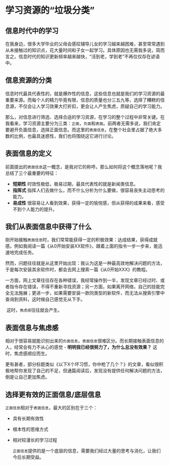 # 学习资源的“垃圾分类”



## 信息时代中的学习

​		在我身边，很多大学毕业的父母会感叹辅导儿女的学习越来越困难，甚至常常遇到从未接触过的知识点，花大量时间和子女一起学习。具体原因也无需我多说，简而言之，信息时代的知识更新频率越来越快，“活到老，学到老”不再仅仅存在谚语中。

## 信息资源的分类

​		信息时代最具代表性的，就是爆炸性的信息，这些信息也就是我们的学习资源的最重要来源。而每个人的精力毕竟有限，信息的质量也分三五九等，选择了糟糕的信息源，不仅会让人学习效果大打折扣，更会让人产生焦虑，质疑自己的学习能力。

​		那么，对信息进行筛选、选择合适的学习资源，在学习的整个过程中非常关键。在我看来，学习资源主要分为三类：`正面`，`负面`和`表面`。前两者无需多说，我们肯定要避开负面信息，选择正面信息。而这里的`表面信息`，在整个社会里占据了绝大多数的比例，也最具迷惑性，我们也将围绕这它进行讨论。

## 表面信息的定义

​		前面提出的`表面信息`这一概念，是我对它的称呼。那么如何将这个概念落地呢？我总结了三个最重要的特征：

- **短期性** 时效性极低，极易过期，最具代表性的就是新闻类信息。
- **指挥式** 指挥人们去做什么，而不什么分析为什么要做，很容易丧失主动思考的能力。
- **易成性** 很容易让人看到效果，获得一定的愉悦感，但从获得的成果来看，感受不到个人能力的提升。

## 我们从表面信息中获得了什么

​		刚开始接触`表面信息`时，我们常常能获得一定的积极效果：达成结果，获得成就感。例如我阅读一篇《从0开始安装XX软件》，跟着上面的指令一步一步来，能迅速地完成任务。

​		然而，问题往往就是从这里开始出现：我认为这是一种最高效地解决问题的方法，于是每次安装其余软件时，都会去网上搜索一篇《从0开始XXX》的教程。

​		一方面，网上文章往往存在各种错误，我经常操作到一半，发现文章已经过时、或者指令存在错误，不得不重新寻找资源；另一方面，如果离开网络，自己的技能完全无法施展；更进一步，如果需要安装一款同类型的新软件，而无法从搜索引擎中查询到资料，这时候自己感觉无从下手。

​		这时，`焦虑感`往往就会产生。

## 表面信息与焦虑感

​		相对于很容易就能识别出来的`负面信息`，`表面信息`很难区分。而长期接触表面信息的人，经常会有力不从心的感觉 - **明明我已经很努力了，为什么总没有效果？** 这时，焦虑感顺应而生。

​		更有甚者，部分标题类似《以下X个坏习惯，你中枪了几个？》的文章，看似很积极地帮你发现了自己的不足，但通篇阅读后，发现没有提供任何解决问题的方法，倒是让自己更加焦虑。

## 选择更有效的正面信息/底层信息

​		`正面信息`相对于`表面信息`，最大的区别在于三个：

  - 具有长期有效性

  - 根本性的思维方式

  - 相对较漫长的学习过程

    `正面信息`提供的是一个底层的信息，需要我们经过大量的思考与消化，让我们今后长期受益。

​		



